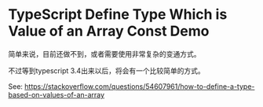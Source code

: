 TypeScript Define Type Which is Value of an Array Const Demo
============================================================

简单来说，目前还做不到，或者需要使用非常复杂的变通方式。

不过等到typescript 3.4出来以后，将会有一个比较简单的方式。

See: https://stackoverflow.com/questions/54607961/how-to-define-a-type-based-on-values-of-an-array

